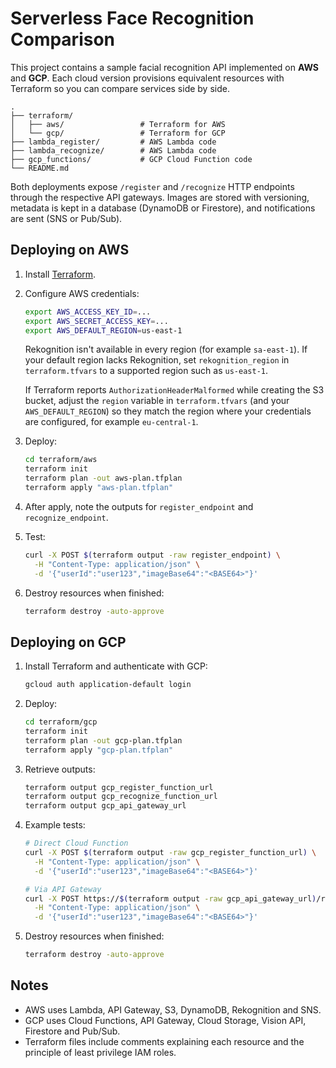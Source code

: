 # Serverless Face Recognition Comparison

This project contains a sample facial recognition API implemented on **AWS** and **GCP**. Each cloud version provisions equivalent resources with Terraform so you can compare services side by side.

```
.
├── terraform/
│   ├── aws/                 # Terraform for AWS
│   └── gcp/                 # Terraform for GCP
├── lambda_register/         # AWS Lambda code
├── lambda_recognize/        # AWS Lambda code
├── gcp_functions/           # GCP Cloud Function code
└── README.md
```

Both deployments expose `/register` and `/recognize` HTTP endpoints through the respective API gateways. Images are stored with versioning, metadata is kept in a database (DynamoDB or Firestore), and notifications are sent (SNS or Pub/Sub).

## Deploying on AWS
1. Install [Terraform](https://www.terraform.io/downloads.html).
2. Configure AWS credentials:
   ```bash
   export AWS_ACCESS_KEY_ID=...
   export AWS_SECRET_ACCESS_KEY=...
   export AWS_DEFAULT_REGION=us-east-1
   ```
   Rekognition isn't available in every region (for example `sa-east-1`). If your
   default region lacks Rekognition, set `rekognition_region` in `terraform.tfvars`
   to a supported region such as `us-east-1`.

   If Terraform reports `AuthorizationHeaderMalformed` while creating the S3
   bucket, adjust the `region` variable in `terraform.tfvars` (and your
   `AWS_DEFAULT_REGION`) so they match the region where your credentials are
   configured, for example `eu-central-1`.
3. Deploy:
   ```bash
   cd terraform/aws
   terraform init
   terraform plan -out aws-plan.tfplan
   terraform apply "aws-plan.tfplan"
   ```
4. After apply, note the outputs for `register_endpoint` and `recognize_endpoint`.
5. Test:
   ```bash
   curl -X POST $(terraform output -raw register_endpoint) \
     -H "Content-Type: application/json" \
     -d '{"userId":"user123","imageBase64":"<BASE64>"}'
   ```
6. Destroy resources when finished:
   ```bash
   terraform destroy -auto-approve
   ```

## Deploying on GCP
1. Install Terraform and authenticate with GCP:
   ```bash
   gcloud auth application-default login
   ```
2. Deploy:
   ```bash
   cd terraform/gcp
   terraform init
   terraform plan -out gcp-plan.tfplan
   terraform apply "gcp-plan.tfplan"
   ```
3. Retrieve outputs:
   ```bash
   terraform output gcp_register_function_url
   terraform output gcp_recognize_function_url
   terraform output gcp_api_gateway_url
   ```
4. Example tests:
   ```bash
   # Direct Cloud Function
   curl -X POST $(terraform output -raw gcp_register_function_url) \
     -H "Content-Type: application/json" \
     -d '{"userId":"user123","imageBase64":"<BASE64>"}'

   # Via API Gateway
   curl -X POST https://$(terraform output -raw gcp_api_gateway_url)/register \
     -H "Content-Type: application/json" \
     -d '{"userId":"user123","imageBase64":"<BASE64>"}'
   ```
5. Destroy resources when finished:
   ```bash
   terraform destroy -auto-approve
   ```

## Notes
- AWS uses Lambda, API Gateway, S3, DynamoDB, Rekognition and SNS.
- GCP uses Cloud Functions, API Gateway, Cloud Storage, Vision API, Firestore and Pub/Sub.
- Terraform files include comments explaining each resource and the principle of least privilege IAM roles.

